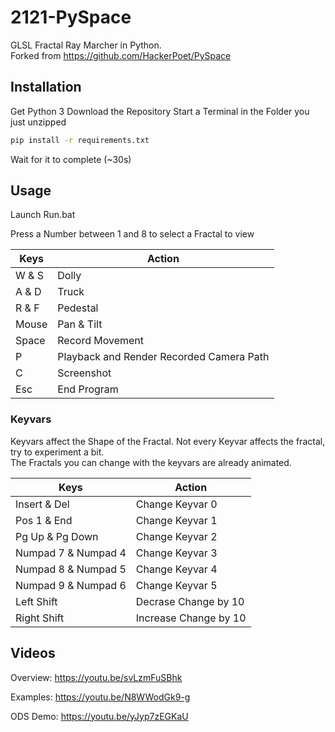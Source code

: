 # 2121-PySpace
GLSL Fractal Ray Marcher in Python.  
Forked from https://github.com/HackerPoet/PySpace



## Installation
Get Python 3
Download the Repository
Start a Terminal in the Folder you just unzipped
```bash
pip install -r requirements.txt
```
Wait for it to complete (~30s)

## Usage

Launch Run.bat  

Press a Number between 1 and 8 to select a Fractal to view  

| Keys | Action|
|--|--|
| W & S | Dolly |
| A & D | Truck |
| R & F | Pedestal |
| Mouse | Pan & Tilt |
| Space |Record Movement|
| P | Playback and Render Recorded Camera Path |
| C | Screenshot |
| Esc | End Program |

### Keyvars

Keyvars affect the Shape of the Fractal. Not every Keyvar affects the fractal, try to experiment a bit.  
The Fractals you can change with the keyvars are already animated.  

| Keys | Action|
|--|--|
|Insert & Del| Change Keyvar 0|
|Pos 1 & End| Change Keyvar 1|
|Pg Up & Pg Down| Change Keyvar 2|
|Numpad 7 & Numpad 4| Change Keyvar 3|
|Numpad 8 & Numpad 5| Change Keyvar 4|
|Numpad 9 & Numpad 6| Change Keyvar 5|
|Left Shift| Decrase Change by 10|
|Right Shift| Increase Change by 10|

## Videos
Overview: https://youtu.be/svLzmFuSBhk

Examples: https://youtu.be/N8WWodGk9-g

ODS Demo: https://youtu.be/yJyp7zEGKaU
